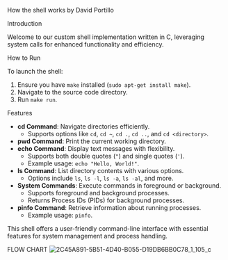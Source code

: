 How the shell works by David Portillo

Introduction

Welcome to our custom shell implementation written in C, leveraging system calls for enhanced functionality and efficiency.

How to Run

To launch the shell:

1. Ensure you have `make` installed (`sudo apt-get install make`).
2. Navigate to the source code directory.
3. Run `make run`.

Features

- **cd Command**: Navigate directories efficiently.
  - Supports options like `cd`, `cd ~`, `cd .`, `cd ..`, and `cd <directory>`.
- **pwd Command**: Print the current working directory.
- **echo Command**: Display text messages with flexibility.
  - Supports both double quotes (`"`) and single quotes (`'`).
  - Example usage: `echo "Hello, World!"`.
- **ls Command**: List directory contents with various options.
  - Options include `ls`, `ls -l`, `ls -a`, `ls -al`, and more.
- **System Commands**: Execute commands in foreground or background.
  - Supports foreground and background processes.
  - Returns Process IDs (PIDs) for background processes.
- **pinfo Command**: Retrieve information about running processes.
  - Example usage: `pinfo`.

This shell offers a user-friendly command-line interface with essential features for system management and process handling.

FLOW CHART
![2C45A891-5B51-4D40-B055-D19DB6BB0C78_1_105_c](https://github.com/DavidPortillo26/atlas-simple_shell/assets/144150513/74fffa31-2ee8-4d76-945d-eda95ec075ed)
